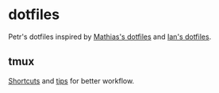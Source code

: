 # dotfiles

Petr's dotfiles inspired by [Mathias's dotfiles][1] and [Ian's dotfiles][2].

## tmux

[Shortcuts][3] and [tips][4] for better workflow.


[1]: https://github.com/mathiasbynens/dotfiles
[2]: https://github.com/statico/dotfiles/
[3]: http://hyperpolyglot.org/multiplexers
[4]: https://coderwall.com/p/_g2vpq/workflow-in-tmux
